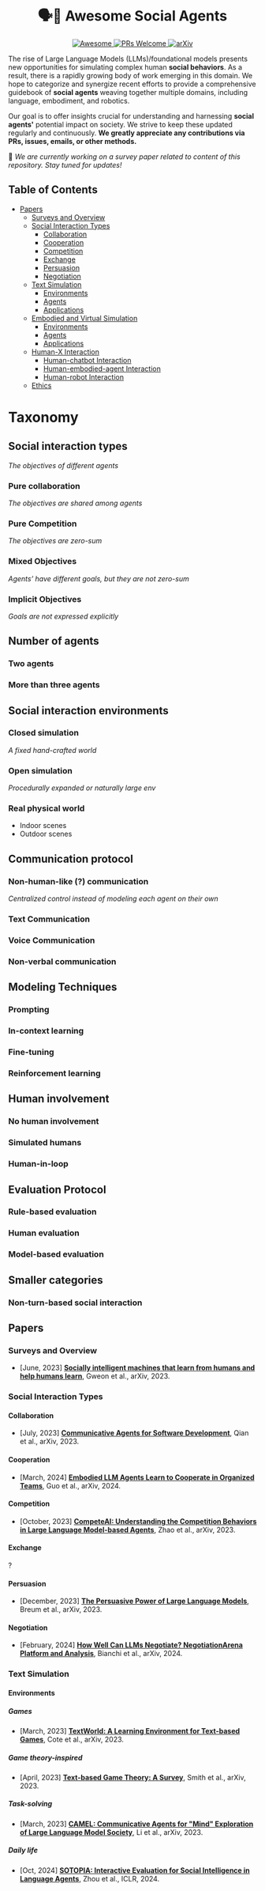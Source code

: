<div align="center">
  <h1>🗣️👥 Awesome Social Agents</h1>
  <a href="https://awesome.re">
    <img src="https://awesome.re/badge.svg" alt="Awesome">
  </a>
  <a href="https://img.shields.io/badge/PRs-Welcome-red">
    <img src="https://img.shields.io/badge/PRs-Welcome-blue" alt="PRs Welcome">
  </a>
  <a href="https://img.shields.io/badge/arXiv-2403.15452-b31b1b.svg">
    <img src="https://img.shields.io/badge/arXiv-Coming soon-b31b1b.svg" alt="arXiv">
  </a>
</div>

<!-- The integration of AI systems into our daily lives has become increasingly ubiquitous, with these systems now capable of interacting with humans in more human-like behaviors than ever before. Specifically, t -->
The rise of Large Language Models (LLMs)/foundational models presents new opportunities for simulating complex human **social behaviors**. As a result, there is a rapidly growing body of work emerging in this domain. We hope to categorize and synergize recent efforts to provide a comprehensive guidebook of **social agents** weaving together multiple domains, including language, embodiment, and robotics. 

Our goal is to offer insights crucial for understanding and harnessing **social agents'** potential impact on society. We strive to keep these updated regularly and continuously. **We greatly appreciate any contributions via PRs, issues, emails, or other methods.** 

📝 *We are currently working on a survey paper related to content of this repository. Stay tuned for updates!*

## Table of Contents

- [Papers](#papers)
  - [Surveys and Overview](#surveys-and-overview)
  - [Social Interaction Types](#social-interaction-types)
    - [Collaboration](#language-models)
    - [Cooperation](#cooperation)
    - [Competition](#competition)
    - [Exchange](#exchange)
    - [Persuasion](#persuasion)
    - [Negotiation](#negotiation)
  - [Text Simulation](#text-simulation)
    - [Environments](#environments)
    - [Agents](#agents)
    - [Applications](#applications)
  - [Embodied and Virtual Simulation](#embodied-and-virtual-simulation)
    - [Environments](#environments)
    - [Agents](#agents)
    - [Applications](#applications)
  - [Human-X Interaction](#human-x-interaction)
    - [Human-chatbot Interaction](#human-chatbot-interaction)
    - [Human-embodied-agent Interaction](#human-embodied-agent-interaction)
    - [Human-robot Interaction](#human-robot-interaction)
  - [Ethics](#ethics)


# Taxonomy
## Social interaction types
*The objectives of different agents*
### Pure collaboration
*The objectives are shared among agents*

### Pure Competition
*The objectives are zero-sum*

### Mixed Objectives
*Agents’ have different goals, but they are not zero-sum*

### Implicit Objectives
*Goals are not expressed explicitly*

## Number  of agents
### Two agents
### More than three agents

## Social interaction environments
### Closed simulation
*A fixed hand-crafted world*

### Open simulation
*Procedurally expanded or naturally large env*

### Real physical world
* Indoor scenes
* Outdoor scenes


## Communication protocol
### Non-human-like (?) communication
*Centralized control instead of modeling each agent on their own*

### Text Communication
### Voice Communication
### Non-verbal communication

## Modeling Techniques
### Prompting
### In-context learning
### Fine-tuning
### Reinforcement learning

## Human involvement
### No human involvement
### Simulated humans
### Human-in-loop

## Evaluation Protocol
### Rule-based evaluation
### Human evaluation
### Model-based evaluation

## Smaller categories
### Non-turn-based social interaction

## Papers

### Surveys and Overview

- [June, 2023] **[Socially intelligent machines that learn from humans and help humans learn](https://royalsocietypublishing.org/doi/10.1098/rsta.2022.0048)**, Gweon et al., arXiv, 2023.


### Social Interaction Types

#### Collaboration

- [July, 2023] **[Communicative Agents for Software Development](https://arxiv.org/abs/2307.07924)**, Qian et al., arXiv, 2023.

#### Cooperation

- [March, 2024] **[Embodied LLM Agents Learn to Cooperate in Organized Teams](https://arxiv.org/abs/2403.12482)**, Guo et al., arXiv, 2024.

#### Competition
- [October, 2023] **[CompeteAI: Understanding the Competition Behaviors in Large Language Model-based Agents](https://arxiv.org/abs/2310.17512)**, Zhao et al., arXiv, 2023.


#### Exchange
?

#### Persuasion

- [December, 2023] **[The Persuasive Power of Large Language Models](https://arxiv.org/abs/2312.15523)**, Breum et al., arXiv, 2023.


#### Negotiation

- [February, 2024] **[How Well Can LLMs Negotiate? NegotiationArena Platform and Analysis](https://arxiv.org/abs/2402.05863)**, Bianchi et al., arXiv, 2024.


### Text Simulation

#### Environments

##### Games

- [March, 2023] **[TextWorld: A Learning Environment for Text-based Games](https://arxiv.org/abs/2303.12345)**, Cote et al., arXiv, 2023.


##### Game theory-inspired

- [April, 2023] **[Text-based Game Theory: A Survey](https://arxiv.org/abs/2304.12345)**, Smith et al., arXiv, 2023.


##### Task-solving

- [March, 2023] **[CAMEL: Communicative Agents for "Mind" Exploration of Large Language Model Society](https://arxiv.org/abs/2303.17760)**, Li et al., arXiv, 2023.


##### Daily life

- [Oct, 2024] **[SOTOPIA: Interactive Evaluation for Social Intelligence in Language Agents](https://openreview.net/forum?id=mM7VurbA4r)**, Zhou et al., ICLR, 2024.








